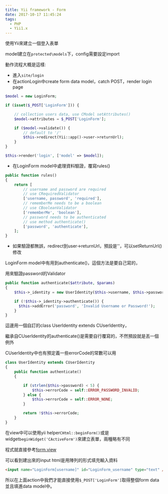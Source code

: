 ```yaml
---
title: Yii framework - Form
date: 2017-10-17 11:45:24
tags:
  - PHP
  - Yii1.x
---
```

使用Yii來建立一個登入表單

model建立在`protected\models`下，config需要設定import

動作流程大概是這樣:

* 進入`site/login`
* 在actionLogin中create form data model，catch POST，render login page

```PHP
$model = new LoginForm;

if (isset($_POST['LoginForm'])) {

    // collection users data, use CModel setAttributes()
    $model->attributes = $_POST['LoginForm'];

    if ($model->validate()) {
        // default to '/'
        $this->redirect(Yii::app()->user->returnUrl);
    }
}

$this->render('login', ['model' => $model]);
```

* 在LoginForm model中處理資料驗證，覆寫rules()

```PHP
public function rules()
{
    return [
        // username and password are required
        // use CRequiredValidator
        ['username, password', 'required'],
        // rememberMe needs to be a boolean
        // use CBooleanValidator
        ['rememberMe', 'boolean'],
        // password needs to be authenticated
        // use method authenticate()
        ['password', 'authenticate'],
    ];
}
```

* 如果驗證都無誤，redirect到user->returnUrl，預設是'\'，可以setReturnUrl()修改

LoginForm model中有用到authenticate()，這個方法是要自己寫的，

用來驗證password的Validator

```PHP
public function authenticate($attribute, $params)
{
    $this->_identity = new UserIdentity($this->username, $this->password);

    if (!$this->_identity->authenticate()) {
      $this->addError('password', 'Invalid Username or Password!');
    }
}
```

這邊用一個自訂的class UserIdentity extends CUserIdentity，

繼承自CUserIdentity的authenticate()是需要自行覆寫的，不然預設就是丟一個例外

CUserIdentity中也有預定義一些errorCode的常數可以用

```PHP
class UserIdentity extends CUserIdentity
{
    public function authenticate()
    {

        if (strlen($this->password) < 5) {
            $this->errorCode = self::ERROR_PASSWORD_INVALID;
        } else {
            $this->errorCode = self::ERROR_NONE;
        }

        return !$this->errorCode;
    }
}
```

在view中可以使用yii helper`CHtml::beginForm()`或是widget`beginWidget('CActiveForm')`來建立表單，兩種略有不同

程式就直接參考[form.view](http://www.yiichina.com/doc/guide/1.1/form.view)

可以看到建出來的input html是用陣列的形式填充輸入資料

```HTML
<input name="LoginForm[username]" id="LoginForm_username" type="text" />
```

所以在上面action中我們才能直接使用`$_POST['LoginForm']`取得整個form data並且填進data model中。
